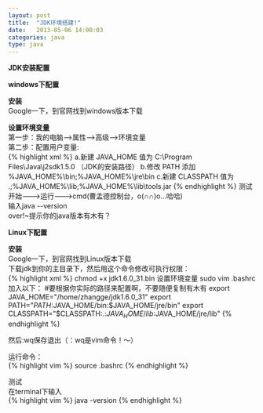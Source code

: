 ```yaml
---
layout: post
title:  "JDK环境搭建!"
date:   2013-05-06 14:00:03
categories: java
type: java
---
```


**JDK安装配置**

**windows下配置**

**安装**  
Google一下，到官网找到windows版本下载

**设置环境变量**  
第一步：我的电脑-->属性-->高级-->环境变量   
第二步：配置用户变量:   
{% highlight xml %}
a.新建 JAVA_HOME 
  值为 C:\Program Files\Java\j2sdk1.5.0 （JDK的安装路径）
b.修改 PATH
  添加 %JAVA_HOME%\bin;%JAVA_HOME%\jre\bin
c.新建 CLASSPATH
  值为 .;%JAVA_HOME%\lib;%JAVA_HOME%\lib\tools.jar
{% endhighlight %}
测试  
开始--->运行--->cmd(曹孟德控制台，o(∩∩)o...哈哈)  
输入java --version  
over!~提示你的java版本有木有？  

**Linux下配置**

**安装**   
Google一下，到官网找到Linux版本下载   
下载jdk到你的主目录下，然后用这个命令修改可执行权限：  
{% highlight xml %}
chmod +x jdk1.6.0_31.bin
设置环境变量
sudo vim .bashrc
加入以下：
#要根据你实际的路径来配置啊，不要随便复制有木有
export JAVA_HOME="/home/zhangge/jdk1.6.0_31"
export PATH="$PATH:$JAVA_HOME/bin:$JAVA_HOME/jre/bin"
export CLASSPATH="$CLASSPATH:.:$JAVA_HOME/lib:$JAVA_HOME/jre/lib"
{% endhighlight %}

然后:wq保存退出（：wq是vim命令！～）  

运行命令：  
{% highlight vim %}
source .bashrc
{% endhighlight %}

测试  
在terminal下输入  
{% highlight vim %}
java -version
{% endhighlight %}
